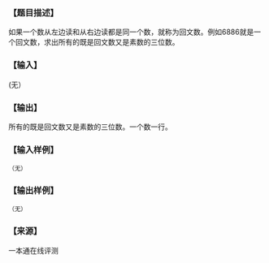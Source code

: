 ### 【题目描述】

如果一个数从左边读和从右边读都是同一个数，就称为回文数。例如6886就是一个回文数，求出所有的既是回文数又是素数的三位数。

### 【输入】

(无）

### 【输出】

所有的既是回文数又是素数的三位数。一个数一行。

### 【输入样例】

```
（无）
```

### 【输出样例】

```
（无）
```


 ### 【来源】

 一本通在线评测 